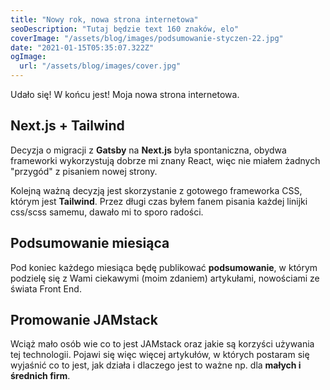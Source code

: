 ```yaml
---
title: "Nowy rok, nowa strona internetowa"
seoDescription: "Tutaj będzie text 160 znaków, elo"
coverImage: "/assets/blog/images/podsumowanie-styczen-22.jpg"
date: "2021-01-15T05:35:07.322Z"
ogImage:
  url: "/assets/blog/images/cover.jpg"
---
```


Udało się! W końcu jest! Moja nowa strona internetowa.

## Next.js + Tailwind

Decyzja o migracji z **Gatsby** na **Next.js** była spontaniczna, obydwa
frameworki wykorzystują dobrze mi znany React, więc nie miałem żadnych
"przygód" z pisaniem nowej strony.

Kolejną ważną decyzją jest skorzystanie z gotowego frameworka CSS, którym
jest **Tailwind**. Przez długi czas byłem fanem pisania każdej linijki
css/scss samemu, dawało mi to sporo radości.

<!-- ![Tux, the Linux mascot](/assets/images/marcin-zogrodnik.jpg) -->

## Podsumowanie miesiąca

Pod koniec każdego miesiąca będę publikować **podsumowanie**, w którym
podzielę się z Wami ciekawymi (moim zdaniem) artykułami, nowościami ze świata
Front End.

## Promowanie JAMstack

Wciąż mało osób wie co to jest JAMstack oraz jakie są korzyści używania tej
technologii. Pojawi się więc więcej artykułów, w których postaram się wyjaśnić
co to jest, jak działa i dlaczego jest to ważne np. dla **małych i średnich firm**.
